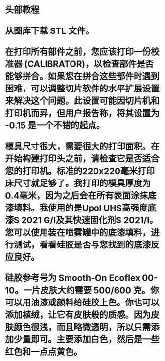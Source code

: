 <h1>头部教程<h>

从图库下载 STL 文件。

在打印所有部件之前，您应该打印一份校准器 (CALIBRATOR)，以检查部件是否能够拼合。如果您在拼合这些部件时遇到困难，可以调整切片软件的水平扩展设置来解决这个问题。此设置可能因切片机和打印机而异，但用户报告称，将其设置为 -0.15 是一个不错的起点。

模具尺寸很大，需要很大的打印面积。在开始构建打印头之前，请检查它是否适合您的打印机。标准的220x220毫米打印床尺寸就足够了。我打印的模具厚度为0.4毫米，因为之后会在所有表面涂抹底漆填料。我使用的是Upol UHS高强度底漆S 2021 G/I及其快速固化剂S 2021/I。您可以使用装在喷雾罐中的底漆填料，进行测试，看看硅胶是否与您找到的底漆反应良好。

硅胶参考号为 Smooth-On Ecoflex 00-10。一片皮肤大约需要 500/600 克。你可以用油漆或颜料给硅胶上色。你也可以添加植绒，让它有皮肤般的质感。因为皮肤颜色很浅，而且略微透明，所以只需添加少量即可。主要添加白色，然后是一些红色和一点点黄色。

